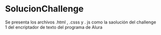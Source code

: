 # SolucionChallenge
Se presenta los archivos .html , .csss y . js como la saolución del challenge 1 del encriptador de texto del programa de Alura
